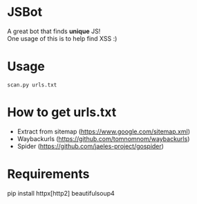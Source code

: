 # JSBot
A great bot that finds **unique** JS!  
One usage of this is to help find XSS :)

# Usage
`scan.py urls.txt`

# How to get urls.txt
- Extract from sitemap (https://www.google.com/sitemap.xml)
- Waybackurls (https://github.com/tomnomnom/waybackurls)
- Spider (https://github.com/jaeles-project/gospider)

# Requirements
pip install httpx[http2] beautifulsoup4
